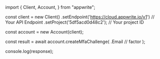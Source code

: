 import { Client, Account,  } from "appwrite";

const client = new Client()
    .setEndpoint('https://cloud.appwrite.io/v1') // Your API Endpoint
    .setProject('5df5acd0d48c2'); // Your project ID

const account = new Account(client);

const result = await account.createMfaChallenge(
    .Email // factor
);

console.log(response);
